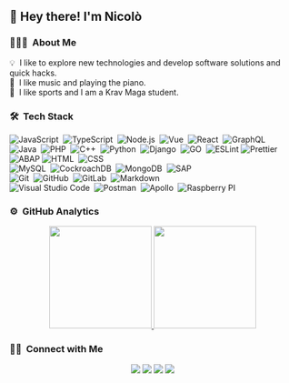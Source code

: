<h2>👋 Hey there! I'm Nicolò</h2>

### 👨🏻‍💻 &nbsp;About Me

💡 &nbsp;I like to explore new technologies and develop software solutions and quick hacks.\
:musical_keyboard: &nbsp;I like music and playing the piano.\
:mountain_bicyclist: &nbsp;I like sports and I am a Krav Maga student.


### 🛠 &nbsp;Tech Stack

![JavaScript](https://img.shields.io/badge/-JavaScript-05122A?style=flat&logo=javascript)&nbsp;
![TypeScript](https://img.shields.io/badge/-TypeScript-05122A?style=flat&logo=typescript)&nbsp;
![Node.js](https://img.shields.io/badge/-Node.js-05122A?style=flat&logo=node.js)&nbsp;
![Vue](https://img.shields.io/badge/-Vue-05122A?style=flat&logo=vue.js)&nbsp;
![React](https://img.shields.io/badge/-React-05122A?style=flat&logo=react)&nbsp;
![GraphQL](https://img.shields.io/badge/-GraphQL-05122A?style=flat&logo=graphql&logoColor=E4405F)&nbsp;
![Java](https://img.shields.io/badge/-Java-05122A?style=flat&logo=Java&logoColor=FFA518)&nbsp;
![PHP](https://img.shields.io/badge/-PHP-05122A?style=flat&logo=PHP)&nbsp;
![C++](https://img.shields.io/badge/-C++-05122A?style=flat&logo=C%2B%2B&logoColor=00599C)&nbsp;
![Python](https://img.shields.io/badge/-Python-05122A?style=flat&logo=python)&nbsp;
![Django](https://img.shields.io/badge/-Django-05122A?style=flat&logo=django&logoColor=092E20)&nbsp;
![GO](https://img.shields.io/badge/-GO-05122A?style=flat&logo=go)&nbsp;
![ESLint](https://img.shields.io/badge/-ESLint-05122A?style=flat&logo=eslint&logoColor=4B32C3)
![Prettier](https://img.shields.io/badge/-Prettier-05122A?style=flat&logo=prettier)
![ABAP](https://img.shields.io/badge/-ABAP-05122A?style=flat&logo=abap)
![HTML](https://img.shields.io/badge/-HTML-05122A?style=flat&logo=HTML5)&nbsp;
![CSS](https://img.shields.io/badge/-CSS-05122A?style=flat&logo=CSS3&logoColor=1572B6)&nbsp;\
![MySQL](https://img.shields.io/badge/-MySQL-05122A?style=flat&logo=mysql)&nbsp;
![CockroachDB](https://img.shields.io/badge/-CockroachDB-05122A?style=flat&logo=cockroachdb)&nbsp;
![MongoDB](https://img.shields.io/badge/-MongoDB-05122A?style=flat&logo=mongodb)&nbsp;
![SAP](https://img.shields.io/badge/-SAP-05122A?style=flat&logo=sap)&nbsp;\
![Git](https://img.shields.io/badge/-Git-05122A?style=flat&logo=git)&nbsp;
![GitHub](https://img.shields.io/badge/-GitHub-05122A?style=flat&logo=github)&nbsp;
![GitLab](https://img.shields.io/badge/-GitLab-05122A?style=flat&logo=gitlab)&nbsp;
![Markdown](https://img.shields.io/badge/-Markdown-05122A?style=flat&logo=markdown)\
![Visual Studio Code](https://img.shields.io/badge/-Visual%20Studio%20Code-05122A?style=flat&logo=visual-studio-code&logoColor=007ACC)&nbsp;
![Postman](https://img.shields.io/badge/-Postman-05122A?style=flat&logo=postman)&nbsp;
![Apollo](https://img.shields.io/badge/-Apollo-05122A?style=flat&logo=apollographql)&nbsp;
![Raspberry PI](https://img.shields.io/badge/-Raspberry%20PI-05122A?style=flat&logo=raspberrypi&logoColor=c7053d)&nbsp;

### ⚙️ &nbsp;GitHub Analytics

<p align="center">
<a href="https://github.com/nikzanda">
  <img height="180em" src="https://github-readme-stats-eight-theta.vercel.app/api?username=nikzanda&show_icons=true&theme=algolia&include_all_commits=true&count_private=true"/>
  <img height="180em" src="https://github-readme-stats-eight-theta.vercel.app/api/top-langs/?username=nikzanda&layout=compact&langs_count=8&theme=algolia"/>
</a>
</p>

### 🤝🏻 &nbsp;Connect with Me

<p align="center">
<a href="https://linkedin.com/in/nikzanda"><img src="https://img.shields.io/badge/-Nicolò%20Zandarin-0077B5?style=flat&logo=Linkedin&logoColor=white"/></a>
<a href="mailto:nicolo.zandarin@gmail.com"><img src="https://img.shields.io/badge/-nicolo.zandarin@gmail.com-D14836?style=flat&logo=Gmail&logoColor=white"/></a>
<a href="https://instagram.com/nikzanda"><img src="https://img.shields.io/badge/-@nikzanda_-E4405F?style=flat&logo=Instagram&logoColor=white"/></a>
<a href="https://facebook.com/nicolo.zandarin"><img src="https://img.shields.io/badge/-@nicolo.zandarin-1877F2?style=flat&logo=Facebook&logoColor=white"/></a>
</p>

<!--
**nikzanda/nikzanda** is a ✨ _special_ ✨ repository because its `README.md` (this file) appears on your GitHub profile.

Here are some ideas to get you started:

- 🔭 I’m currently working on ...
- 🌱 I’m currently learning ...
- 👯 I’m looking to collaborate on ...
- 🤔 I’m looking for help with ...
- 💬 Ask me about ...
- 📫 How to reach me: ...
- 😄 Pronouns: ...
- ⚡ Fun fact: ...
-->
